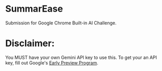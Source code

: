 # SummarEase
Submission for Google Chrome Built-in AI Challenge.
# Disclaimer:
You MUST have your own Gemini API key to use this. To get your an API key, fill out Google's [Early Preview Program](http://goo.gle/chrome-ai-dev-preview-join).
